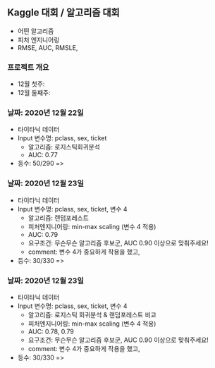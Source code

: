 ## Kaggle 대회 / 알고리즘 대회
- 어떤 알고리즘
- 피처 엔지니어링
- RMSE, AUC, RMSLE, 

### 프로젝트 개요
- 12월 첫주: 
- 12월 둘째주: 

### 날짜: 2020년 12월 22일
- 타이타닉 데이터
- Input 변수명: pclass, sex, ticket 
    + 알고리즘: 로지스틱회귀분석
    + AUC: 0.77
- 등수: 50/290 => 

### 날짜: 2020년 12월 23일
- 타이타닉 데이터
- Input 변수명: pclass, sex, ticket, 변수 4
    + 알고리즘: 랜덤포레스트
    + 피처엔지니어링: min-max scaling (변수 4 적용)
    + AUC: 0.79
    + 요구조건: 무슨무슨 알고리즘 후보군, AUC 0.90 이상으로 맞춰주세요!
    + comment: 변수 4가 중요하게 작용을 했고, 
- 등수: 30/330 => 

### 날짜: 2020년 12월 23일
- 타이타닉 데이터
- Input 변수명: pclass, sex, ticket, 변수 4
    + 알고리즘: 로지스틱 회귀분석 & 랜덤포레스트 비교
    + 피처엔지니어링: min-max scaling (변수 4 적용)
    + AUC: 0.78, 0.79
    + 요구조건: 무슨무슨 알고리즘 후보군, AUC 0.90 이상으로 맞춰주세요!
    + comment: 변수 4가 중요하게 작용을 했고, 
- 등수: 30/330 => 